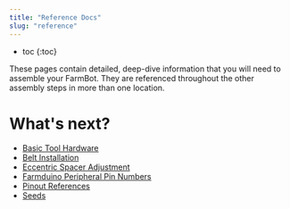 ```yaml
---
title: "Reference Docs"
slug: "reference"
---
```


* toc
{:toc}

These pages contain detailed, deep-dive information that you will need to assemble your FarmBot. They are referenced throughout the other assembly steps in more than one location.

# What's next?

 * [Basic Tool Hardware](reference/basic-tool-hardware.md)
 * [Belt Installation](reference/belt-installation.md)
 * [Eccentric Spacer Adjustment](reference/eccentric-spacer-adjustment.md)
 * [Farmduino Peripheral Pin Numbers](reference/farmduino-peripheral-pin-numbers.md)
 * [Pinout References](reference/pinout-references.md)
 * [Seeds](reference/seeds.md)
